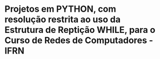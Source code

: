# Projetos em PYTHON, com resolução restrita ao uso da Estrutura de Reptição WHILE, para o Curso de Redes de Computadores - IFRN
